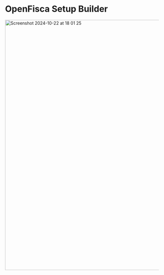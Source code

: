 # OpenFisca Setup Builder

<img width="821" alt="Screenshot 2024-10-22 at 18 01 25" src="https://github.com/user-attachments/assets/f89f3bb9-f752-466e-bff8-e192b264c3e3">
